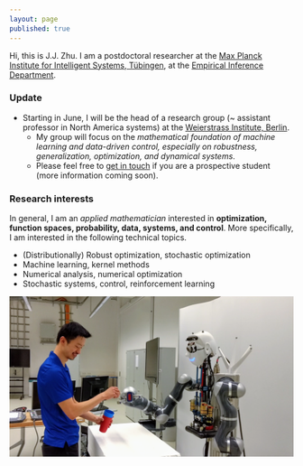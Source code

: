 ```yaml
---
layout: page
published: true
---
```

Hi, this is J.J. Zhu. I am a postdoctoral researcher at the [Max Planck Institute for Intelligent Systems, Tübingen](http://is.tue.mpg.de/), at the [Empirical Inference Department](https://ei.is.tuebingen.mpg.de/).

### Update

- Starting in June, I will be the head of a research group (~ assistant professor in North America systems) at the [Weierstrass Institute, Berlin](https://www.wias-berlin.de/). 
  - My group will focus on the *mathematical foundation of machine learning and data-driven control, especially on robustness, generalization, optimization, and dynamical systems*.
  - Please feel free to [get in touch](mailto:zplusj@gmail.com) if you are a prospective student (more information coming soon).

### Research interests

In general, I am an *applied mathematician* interested in **optimization, function spaces, probability, data, systems, and control**. More specifically, I am interested in the following technical topics.

+ (Distributionally) Robust optimization, stochastic optimization
+ Machine learning, kernel methods
+ Numerical analysis, numerical optimization
+ Stochastic systems, control, reinforcement learning

![learning and control](/images/atom.png)